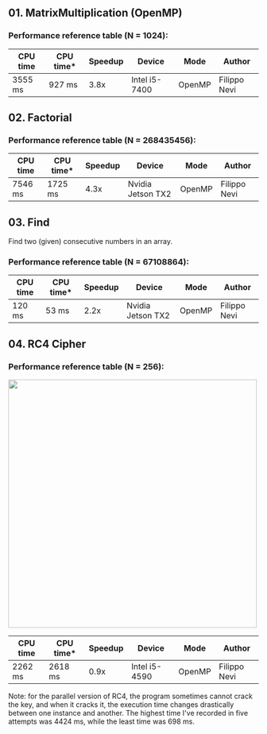 ## 01. MatrixMultiplication (OpenMP)

### Performance reference table (N = 1024):

CPU time   | CPU time* | Speedup  | Device         | Mode   |Author
-----------| --------  | -------- | -------------- | ----   |------
3555 ms    |  927 ms   | 3.8x     | Intel i5-7400  | OpenMP | Filippo Nevi

## 02. Factorial

### Performance reference table (N = 268435456):

CPU time   | CPU time* | Speedup  | Device             | Mode   |Author
-----------| --------  | -------- | ------------------ | ----   |------
7546 ms    | 1725 ms   | 4.3x     | Nvidia Jetson TX2  | OpenMP | Filippo Nevi 


## 03. Find

Find two (given) consecutive numbers in an array.

### Performance reference table (N = 67108864):

CPU time   | CPU time* | Speedup  | Device             | Mode   |Author
-----------| --------  | -------- | ------------------ | ----   |------
120 ms     | 53 ms     | 2.2x     | Nvidia Jetson TX2  | OpenMP | Filippo Nevi 

## 04. RC4 Cipher

### Performance reference table (N = 256):

<img src="https://github.com/PARCO-LAB/Advanced-Computer-Architectures/blob/main/figures/l5_04.jpg" width="500" height=auto> 

CPU time   | CPU time* | Speedup  | Device             | Mode   |Author
-----------| --------  | -------- | ------------------ | ----   |------
2262 ms    | 2618 ms   | 0.9x     | Intel i5-4590      | OpenMP | Filippo Nevi

Note: for the parallel version of RC4, the program sometimes cannot crack the key, and when it cracks it, the execution time changes drastically between one instance and another. The highest time I've recorded in five attempts was 4424 ms, while the least time was 698 ms.
